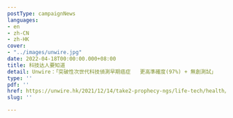 ```yaml
---
postType: campaignNews
languages:
- en
- zh-CN
- zh-HK
cover:
- "../images/unwire.jpg"
date: 2022-04-18T00:00:00.000+08:00
title: 科技达人要知道
detail: Unwire：「突破性次世代科技偵測早期癌症   更高準確度(97%) + 無創測試」
type: ''
pdf: ''
href: https://unwire.hk/2021/12/14/take2-prophecy-ngs/life-tech/health/
slug: ''

---
```

